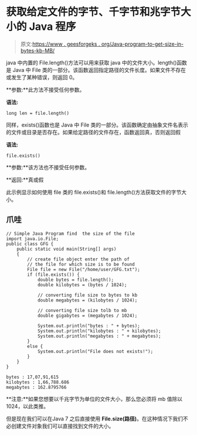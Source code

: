 # 获取给定文件的字节、千字节和兆字节大小的 Java 程序

> 原文:[https://www . geesforgeks . org/Java-program-to-get-size-in-bytes-kb-MB/](https://www.geeksforgeeks.org/java-program-to-get-the-size-of-given-file-in-bytes-kilobytes-and-megabytes/)

java 中内置的 File.length()方法可以用来获取 java 中的文件大小。length()函数是 Java 中 File 类的一部分。该函数返回指定路径的文件长度。如果文件不存在或发生了某种错误，则返回 0。

**参数:**此方法不接受任何参数。

**语法:**

```
long len = file.length()
```

同样，exists()函数也是 Java 中 File 类的一部分。该函数确定由抽象文件名表示的文件或目录是否存在。如果给定路径的文件存在，函数返回真，否则返回假

**语法:**

```
file.exists()
```

**参数:**该方法也不接受任何参数。

**返回:**真或假

此示例显示如何使用 file 类的 file.exists()和 file.length()方法获取文件的字节大小。

## 爪哇

```
// Simple Java Program find  the size of the file
import java.io.File;
public class GFG {
    public static void main(String[] args)
    {
        // create file object enter the path of
        // the file for which size is to be found
        File file = new File("/home/user/GFG.txt");
        if (file.exists()) {
            double bytes = file.length();
            double kilobytes = (bytes / 1024);

            // converting file size to bytes to kb
            double megabytes = (kilobytes / 1024);

            // converting file size tolb to mb
            double gigabytes = (megabytes / 1024);

            System.out.println("bytes : " + bytes);
            System.out.println("kilobytes : " + kilobytes);
            System.out.println("megabytes : " + megabytes);
        }
        else {
            System.out.println("File does not exists!");
        }
    }
}
```

```
bytes : 17,07,91,615
kilobytes : 1,66,788.686
megabytes : 162.8795766
```

**注意:**如果您想要以千兆字节为单位的文件大小，那么您必须将 mb 值除以 1024，以此类推。

但是现在我们可以在Java 7 之后直接使用 **File.size(路径)**。在这种情况下我们不必创建文件对象我们可以直接找到文件的大小。
